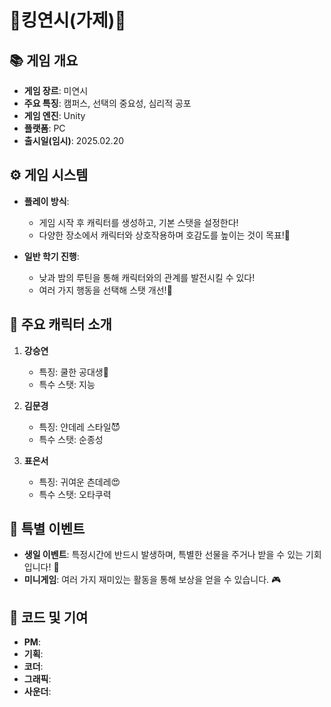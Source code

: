 # 👑킹연시(가제)👑


## 📚 게임 개요
- **게임 장르**: 미연시
- **주요 특징**: 캠퍼스, 선택의 중요성, 심리적 공포
- **게임 엔진**: Unity
- **플랫폼**: PC
- **출시일(임시)**: 2025.02.20


## ⚙️ 게임 시스템
- **플레이 방식**:
  - 게임 시작 후 캐릭터를 생성하고, 기본 스탯을 설정한다!
  - 다양한 장소에서 캐릭터와 상호작용하며 호감도를 높이는 것이 목표!💖

- **일반 학기 진행**:
  - 낮과 밤의 루틴을 통해 캐릭터와의 관계를 발전시킬 수 있다!
  - 여러 가지 행동을 선택해 스탯 개선!🌙


## 🎯 주요 캐릭터 소개
1. **강승연**
   - 특징: 쿨한 공대생🧠
   - 특수 스탯: 지능 

2. **김문경**
   - 특징: 얀데레 스타일😈
   - 특수 스탯: 순종성 

3. **표은서**
   - 특징: 귀여운 츤데레😍
   - 특수 스탯: 오타쿠력 


## 🎉 특별 이벤트
- **생일 이벤트**: 특정시간에 반드시 발생하며, 특별한 선물을 주거나 받을 수 있는 기회입니다! 🎈
- **미니게임**: 여러 가지 재미있는 활동을 통해 보상을 얻을 수 있습니다. 🎮


## 🔗 코드 및 기여
- **PM**: 
- **기획**: 
- **코더**: 
- **그래픽**: 
- **사운더**: 
